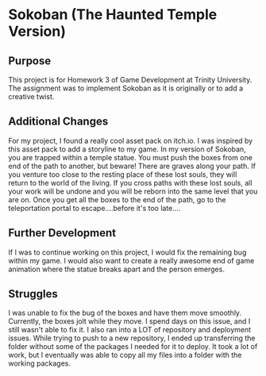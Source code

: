 # Sokoban (The Haunted Temple Version)

## Purpose

This project is for Homework 3 of Game Development at Trinity University. The assignment was to implement Sokoban as it is originally or to add a creative twist. 

## Additional Changes

For my project, I found a really cool asset pack on itch.io. I was inspired by this asset pack to add a storyline to my game. In my version of Sokoban, you are trapped within a temple statue. You must push the boxes from one end of the path to another, but beware! There are graves along your path. If you venture too close to the resting place of these lost souls, they will return to the world of the living. If you cross paths with these lost souls, all your work will be undone and you will be reborn into the same level that you are on. Once you get all the boxes to the end of the path, go to the teleportation portal to escape....before it's too late....

## Further Development

If I was to continue working on this project, I would fix the remaining bug within my game. I would also want to create a really awesome end of game animation where the statue breaks apart and the person emerges. 

## Struggles

I was unable to fix the bug of the boxes and have them move smoothly. Currently, the boxes jolt while they move. I spend days on this issue, and I still wasn't able to fix it. I also ran into a LOT of repository and deployment issues. While trying to push to a new repository, I ended up transferring the folder without some of the packages I needed for it to deploy. It took a lot of work, but I eventually was able to copy all my files into a folder with the working packages. 
